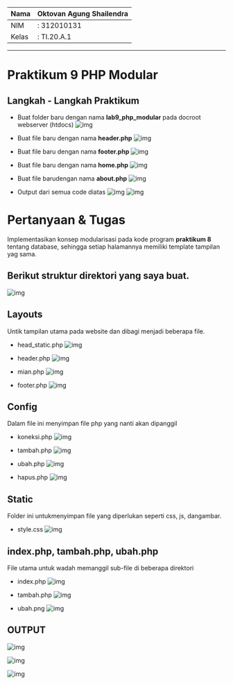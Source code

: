| Nama  | Oktovan Agung Shailendra|
|-------|-------------------------|
|NIM    |: 312010131              |
|Kelas  |: TI.20.A.1              |

---
 # Praktikum 9 PHP Modular

 ## Langkah - Langkah Praktikum

 - Buat folder baru dengan nama **lab9_php_modular** pada docroot webserver (htdocs)
 ![img](img/lab9phpmodular.png)

- Buat file baru dengan nama **header.php**
![img](img/header.png)

- Buat file baru dengan nama **footer.php**
![img](img/footer.png)

- Buat file baru dengan nama **home.php**
![img](img/home.png)

- Buat file barudengan nama **about.php**
![img](img/about.png)

- Output dari semua code diatas
![img](img/outputhome.png)
![img](img/outputabout.png)

# Pertanyaan & Tugas
Implementasikan konsep modularisasi pada kode program **praktikum 8** tentang database, sehingga setiap halamannya memiliki template tampilan yag sama.

## Berikut struktur direktori yang saya buat.
![img](img/direktori.png)


## Layouts
Untik tampilan utama pada website dan dibagi menjadi beberapa file.
- head_static.php
![img](img/lab8/layouts/head_static.png)

- header.php
![img](img/lab8/layouts/header.png)

- mian.php
![img](img/lab8/layouts/main.png)

- footer.php
![img](img/lab8/layouts/footer.png)

## Config
Dalam file ini menyimpan file php yang nanti akan dipanggil

- koneksi.php
![img](img/lab8/config/koneksi.png)

- tambah.php
![img](img/lab8/config/tambah.png)

- ubah.php
![img](img/lab8/config/ubah.png)

- hapus.php
![img](img/lab8/config/hapus.png)

## Static
Folder ini untukmenyimpan file yang diperlukan seperti css, js, dangambar.

- style.css
![img](img/lab8/static/css.png)

## index.php, tambah.php, ubah.php
File utama untuk wadah memanggil sub-file di beberapa direktori

- index.php
![img](img/lab8/index.png)

- tambah.php
![img](img/lab8/tambah.png)

- ubah.png
![img](img/lab8/ubah.png)

## OUTPUT
![img](img/lab8/output1.png)

![img](img/lab8/output2.png)

![img](img/lab8/output3.png)

